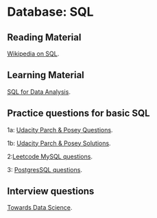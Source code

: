 # Database: SQL


## Reading Material

[Wikipedia on SQL](https://en.wikipedia.org/wiki/SQL).


## Learning Material

[SQL for Data Analysis](https://www.udacity.com/course/sql-for-data-analysis--ud198).



## Practice questions for basic SQL

1a: [Udacity Parch & Posey Questions](https://docs.google.com/document/d/1IQ6jkNK-Qit-lOXj_-d56gUDIq0daBA-Bw969GAI9Gw/edit?usp=sharing).

1b: [Udacity Parch & Posey Solutions](https://docs.google.com/document/d/1_pbNI0YaJrRZiDFE3kEU2_BXY_D4R68gVkLQMoTSyUA/edit?usp=sharing).
   
2:[Leetcode MySQL questions](https://leetcode.com).

3: [PostgresSQL questions](https://pgexercises.com/questions/basic/).



## Interview questions

[Towards Data Science](https://towardsdatascience.com/how-to-ace-data-science-interviews-sql-b71de212e433).
